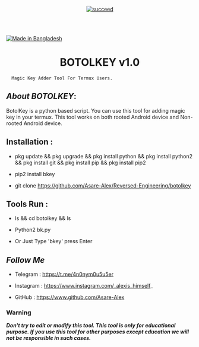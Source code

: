 <p align="center">
<a href="#"><img title="succeed" src="https://img.shields.io/badge/deobfuscating-succeed-green?colorB=%23017e40&style=for-the-badge"></a>
</p>
<br/><br/>

<p align="left">

<a href="#"><img title="Made in Bangladesh" src="https://img.shields.io/badge/MADE%20IN-BANGLADESH-green?colorA=%23ff0000&colorB=%23017e40&style=for-the-badge"></a>

</p>

<p align="center">


</p>
<h1 align="center">BOTOLKEY v1.0</h1>

<p align="center">

      Magic Key Adder Tool For Termux Users.

</p>

## ***About BOTOLKEY***:

BotolKey is a python based script. You can use this tool for adding magic key in your termux. This tool works on both rooted Android device and Non-rooted Android device.

## Installation :

* pkg update && pkg upgrade && pkg install python && pkg install python2 && pkg install git && pkg install pip && pkg install pip2

* pip2 install bkey

* git clone https://github.com/Asare-Alex/Reversed-Engineering/botolkey

## Tools Run :

* ls && cd botolkey && ls

* Python2 bk.py

* Or Just Type 'bkey' press Enter

## ***Follow Me***


* Telegram : https://t.me/4n0nym0u5u5er

* Instagram : https://www.instagram.com/_alexis_himself_

* GitHub : https://www.github.com/Asare-Alex

### Warning

***Don't try to edit or modify this tool. This tool is only for educational purpose. If you use this tool for other purposes except education we will not be responsible in such cases.***

